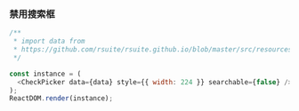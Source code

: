 ### 禁用搜索框

<!--start-code-->

```js
/**
 * import data from
 * https://github.com/rsuite/rsuite.github.io/blob/master/src/resources/data/users.js
 */

const instance = (
  <CheckPicker data={data} style={{ width: 224 }} searchable={false} />
);
ReactDOM.render(instance);
```

<!--end-code-->
